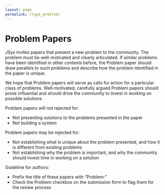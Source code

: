 ```yaml
---
layout: page
permalink: /type_problem/
---
```


# Problem Papers

JSys invites papers that present a new problem to the community. The problem must be well-motivated and clearly articulated. If similar problems have been identified in other contexts before, the Problem paper should draw parallels to such problems and describe how the problem identified in the paper is unique.

We hope that Problem papers will serve as calls for action for a particular class of problems. Well-motivated, carefully argued Problem papers should prove influential and should drive the community to invest in working on possible solutions.

Problem papers will not rejected for:

- Not presenting solutions to the problems presented in the paper
- Not building a system

Problem papers may be rejected for:

- Not establishing what is unique about the problem presented, and how it is different from existing problems
- Not establishing why the problem is important, and why the community should invest time in working on a solution

Guideline for authors:

- Prefix the title of these papers with “Problem:”
- Check the Problem checkbox on the submission form to flag them for the review process